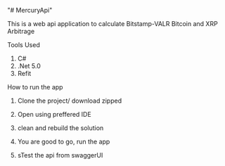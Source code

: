 "# MercuryApi" 

This is a web api application to calculate Bitstamp-VALR Bitcoin and XRP Arbitrage

Tools Used

1. C#
2. .Net 5.0 
3. Refit

How to run the app
1. Clone the project/ download zipped
2. Open using preffered IDE 
3. clean and rebuild the solution
4. You are good to go, run the app

5. sTest the api from swaggerUI
